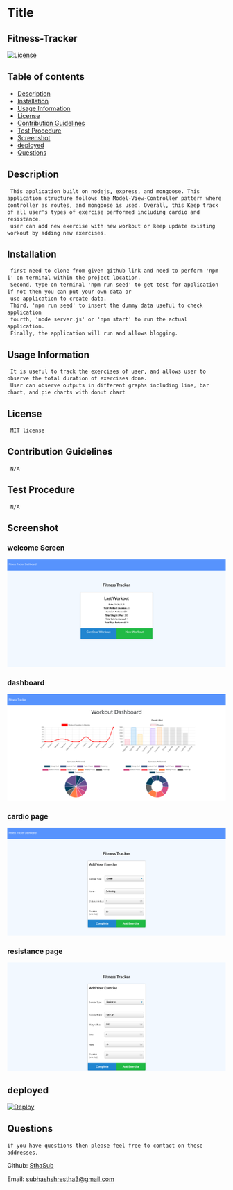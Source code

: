 
  # Title
  ## Fitness-Tracker
  
  [![License](https://img.shields.io/badge/License-MIT-yellow.svg)](https://opensource.org/licenses/MIT)
  
  ## Table of contents 
  - [Description](#description)
  - [Installation](#installation)
  - [Usage Information](#usage-information)
  - [License](#license)
  - [Contribution Guidelines](#contribution-guidelines)
  - [Test Procedure](#test-procedure)
  - [Screenshot](#screenshot)
  - [deployed](#deployed)
  - [Questions](#questions)
  
  ## Description
     This application built on nodejs, express, and mongoose. This application structure follows the Model-View-Controller pattern where controller as routes, and mongoose is used. Overall, this Keep track of all user's types of exercise performed including cardio and resistance. 
     user can add new exercise with new workout or keep update existing workout by adding new exercises.     

  ## Installation
     first need to clone from given github link and need to perform 'npm i' on terminal within the project location. 
     Second, type on terminal 'npm run seed' to get test for application if not then you can put your own data or 
     use application to create data.
     Third, 'npm run seed' to insert the dummy data useful to check application 
     fourth, 'node server.js' or 'npm start' to run the actual application. 
     Finally, the application will run and allows blogging.

  ## Usage Information
     It is useful to track the exercises of user, and allows user to observe the total duration of exercises done. 
     User can observe outputs in different graphs including line, bar chart, and pie charts with donut chart

  ## License
     MIT license
  
  ## Contribution Guidelines
     N/A

  ## Test Procedure
     N/A
  
  ## Screenshot
  ### welcome Screen
  ![welcome](./public/images/welcome-screen.PNG)

  ### dashboard 
  ![dashboard](./public/images/dashboard.PNG)
  
  ### cardio page
  ![cardio](./public/images/cardio.PNG)

  ### resistance page
  ![resistance](./public/images/resistance.PNG)  

  ## deployed
  [![Deploy](https://www.herokucdn.com/deploy/button.svg)](https://techblogging.herokuapp.com/)
  
  ## Questions
    if you have questions then please feel free to contact on these addresses,
  
  Github: [SthaSub](https://github.com/SthaSub)
  
  Email: [subhashshrestha3@gmail.com](subhashshrestha3@gmail.com)
    
